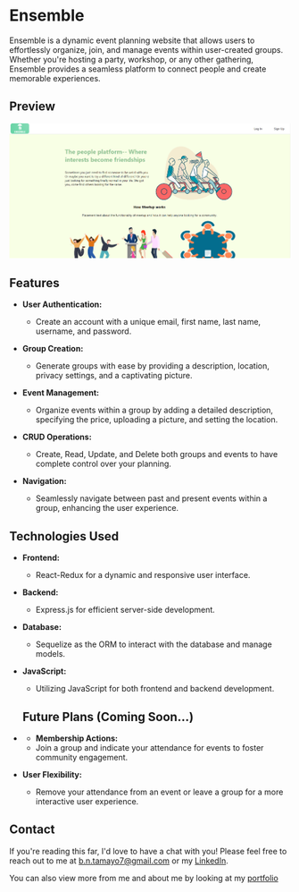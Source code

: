 # Ensemble

Ensemble is a dynamic event planning website that allows users to effortlessly organize, join, and manage events within user-created groups. Whether you're hosting a party, workshop, or any other gathering, Ensemble provides a seamless platform to connect people and create memorable experiences.

## Preview
[![Image](https://github.com/Bobarn/Photos/raw/main/EnsemblePrev.png)](https://github.com/Bobarn/Photos/blob/main/EnsemblePrev.png)

## Features

- **User Authentication:**
  - Create an account with a unique email, first name, last name, username, and password.

- **Group Creation:**
  - Generate groups with ease by providing a description, location, privacy settings, and a captivating picture.

- **Event Management:**
  - Organize events within a group by adding a detailed description, specifying the price, uploading a picture, and setting the location.

- **CRUD Operations:**
  - Create, Read, Update, and Delete both groups and events to have complete control over your planning.

- **Navigation:**
  - Seamlessly navigate between past and present events within a group, enhancing the user experience.

## Technologies Used

- **Frontend:**
  - React-Redux for a dynamic and responsive user interface.

- **Backend:**
  - Express.js for efficient server-side development.

- **Database:**
  - Sequelize as the ORM to interact with the database and manage models.

- **JavaScript:**
  - Utilizing JavaScript for both frontend and backend development.
 
  ## Future Plans (Coming Soon...)
- - **Membership Actions:**
  - Join a group and indicate your attendance for events to foster community engagement.

- **User Flexibility:**
  - Remove your attendance from an event or leave a group for a more interactive user experience.

## Contact
If you're reading this far, I'd love to have a chat with you!
Please feel free to reach out to me at [b.n.tamayo7@gmail.com](b.n.tamayo7@gmail.com) or my [LinkedIn](https://www.linkedin.com/in/brandon-tamayo-bobarn7/).

You can also view more from me and about me by looking at my [portfolio](https://bobarn.netlify.app/)



